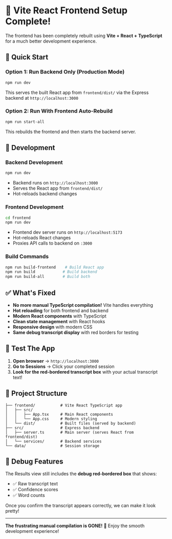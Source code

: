 # 🎉 Vite React Frontend Setup Complete!

The frontend has been completely rebuilt using **Vite + React + TypeScript** for a much better development experience.

## 🚀 Quick Start

### Option 1: Run Backend Only (Production Mode)
```bash
npm run dev
```
This serves the built React app from `frontend/dist/` via the Express backend at `http://localhost:3000`

### Option 2: Run With Frontend Auto-Rebuild
```bash
npm run start-all
```
This rebuilds the frontend and then starts the backend server.

## 🔧 Development

### Backend Development
```bash
npm run dev
```
- Backend runs on `http://localhost:3000`
- Serves the React app from `frontend/dist/`
- Hot-reloads backend changes

### Frontend Development
```bash
cd frontend
npm run dev
```
- Frontend dev server runs on `http://localhost:5173`
- Hot-reloads React changes
- Proxies API calls to backend on `:3000`

### Build Commands
```bash
npm run build-frontend    # Build React app
npm run build            # Build backend
npm run build-all        # Build both
```

## ✅ What's Fixed

- **No more manual TypeScript compilation!** Vite handles everything
- **Hot reloading** for both frontend and backend
- **Modern React components** with TypeScript
- **Clean state management** with React hooks
- **Responsive design** with modern CSS
- **Same debug transcript display** with red borders for testing

## 🎯 Test The App

1. **Open browser** → `http://localhost:3000`
2. **Go to Sessions** → Click your completed session
3. **Look for the red-bordered transcript box** with your actual transcript text!

## 📁 Project Structure

```
├── frontend/           # Vite React TypeScript app
│   ├── src/
│   │   ├── App.tsx     # Main React components
│   │   └── App.css     # Modern styling
│   └── dist/           # Built files (served by backend)
├── src/                # Express backend
│   ├── server.ts       # Main server (serves React from frontend/dist)
│   └── services/       # Backend services
└── data/               # Session storage
```

## 🐛 Debug Features

The Results view still includes the **debug red-bordered box** that shows:
- ✅ Raw transcript text 
- ✅ Confidence scores
- ✅ Word counts

Once you confirm the transcript appears correctly, we can make it look pretty!

---

**The frustrating manual compilation is GONE!** 🎉 Enjoy the smooth development experience! 